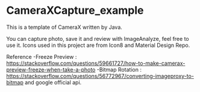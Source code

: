 # CameraXCapture_example
This is a template of CameraX written by Java.

You can capture photo, save it and review with ImageAnalyze, feel free to use it.
Icons used in this project are from Icon8 and Material Design Repo.

Reference
  -Freeze Preview : https://stackoverflow.com/questions/59661727/how-to-make-camerax-preview-freeze-when-take-a-photo
  -Bitmap Rotation : https://stackoverflow.com/questions/56772967/converting-imageproxy-to-bitmap
  and google official api.

